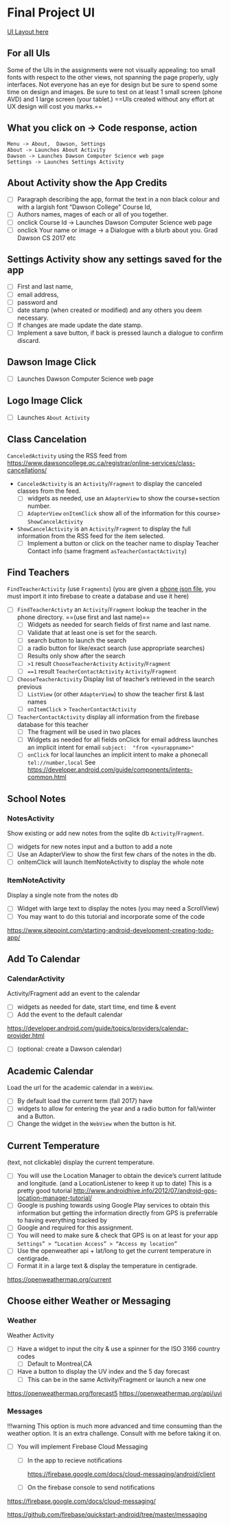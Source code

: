 # Final Project UI

[UI Layout here](https://docs.google.com/document/d/1798zfzO8b8HyDU8W9JhCWh0hHxdPdlgatL-ZMEKgjoo/edit)

## For all UIs
Some of the UIs in the assignments were not visually appealing:  too small fonts with respect to the other views,  not spanning the page properly, ugly interfaces.  Not everyone has an eye for design but be sure to spend some time on design and images. Be sure to test on at least 1 small screen (phone AVD) and 1 large screen (your tablet.)  ==UIs created without any effort at UX design will cost you marks.==

## What you click on -> Code response, action

```
Menu -> About,  Dawson, Settings 
About -> Launches About Activity
Dawson -> Launches Dawson Computer Science web page
Settings -> Launches Settings Activity 
```

## About Activity show the App Credits
- [ ] Paragraph describing the app, format the text in a non black colour and with a largish font “Dawson College”  Course Id, 
- [ ] Authors names, mages of each or all of you together. 
- [ ] onclick Course Id -> Launches Dawson Computer Science web page
- [ ] onclick Your name or image -> a Dialogue with a blurb about you.  Grad Dawson CS 2017 etc

## Settings Activity show any settings saved for the app
- [ ] First and last name, 
- [ ] email address, 
- [ ] password and 
- [ ] date stamp (when created or 
modified) and any others you deem necessary. 
- [ ] If changes are made update the date 
stamp.
- [ ] Implement a save button, if back is pressed launch a dialogue to confirm 
discard.

## Dawson Image Click
- [ ] Launches Dawson Computer Science web page  

## Logo Image Click
- [ ] Launches `About Activity`

## Class Cancelation
`CanceledActivity` using the RSS feed from https://www.dawsoncollege.qc.ca/registrar/online-services/class-cancellations/

* `CanceledActivity` is an `Activity`/`Fragment` to display the canceled classes from the feed.
    - [ ] widgets as needed, use an `AdapterView` to show the course+section number.
    - [ ] `AdapterView` `onItemClick` show all of the information for this course> `ShowCancelActivity`
* `ShowCancelActivity` is an `Activity`/`Fragment` to display the full information from the RSS feed for the item selected.
    - [ ] Implement a button or click on the teacher name  to display Teacher Contact info (same fragment `asTeacherContactActivity`)

## Find Teachers
`FindTeacherActivity` (use `Fragments`)
(you are given a [phone json file](https://drive.google.com/file/d/1uZLChYxp3YN2u3QlTXtogjC52lMtAR_v/view?usp=sharing), you must import it into firebase to create a database and use it here)

- [ ] `FindTeacherActivty` an `Activity`/`Fragment` lookup the teacher in the phone directory.   ==(use first and last name)==
    - [ ] Widgets as needed for search fields of first name and last name.
    - [ ] Validate that at least one is set for the search. 
    - [ ] search button to launch the search
    - [ ] a radio button for like/exact search (use appropriate searches)
    - [ ] Results only show after the search 
    - [ ] `>1` result `ChooseTeacherActivity` `Activity`/`Fragment`
    - [ ] `==1` result `TeacherContactActivity` `Activity`/`Fragment`
- [ ] `ChooseTeacherActivity` Display list of teacher’s retrieved in the search previous
    - [ ] `ListView` (or other `AdapterView`) to show the teacher first & last names
    - [ ] `onItemClick` > `TeacherContactActivity`
- [ ] `TeacherContactActivity`  display all information from the firebase database for this teacher
    - [ ] The fragment will be used in two places 
    - [ ] Widgets as needed for all fields
onClick for email address launches an implicit intent for email
    `subject:  "from <yourappname>"`
    - [ ] `onClick` for local launches an implicit intent to make a phonecall `tel://number,local`
	See https://developer.android.com/guide/components/intents-common.html

## School Notes
### NotesActivity 
Show existing or add new notes from the sqlite db `Activity`/`Fragment`.  

- [ ] widgets for new notes input and a button to add a note
- [ ] Use an AdapterView to show the first few chars of the notes in the db.
- [ ] onItemClick will launch ItemNoteActivity to display the whole note

### ItemNoteActivity  
Display a single note from the notes db

- [ ] Widget with large text to display the notes (you may need a ScrollView)
- [ ] You may want to do this tutorial and incorporate some of the code 

https://www.sitepoint.com/starting-android-development-creating-todo-app/

## Add To Calendar
### CalendarActivity
Activity/Fragment add an event to the calendar

- [ ] widgets as needed for date, start time, end time & event
- [ ] Add the event to the default calendar 

https://developer.android.com/guide/topics/providers/calendar-provider.html

- [ ] (optional: create a Dawson calendar)

## Academic Calendar
Load the url for the academic calendar in a `WebView`.

- [ ] By default load the current term (fall 2017) have 
- [ ] widgets to allow for entering the year and a  radio button for fall/winter and a Button.  
- [ ] Change the widget in the `WebView`  when the button is hit.

## Current Temperature
(text, not clickable)  display the current temperature.

- [ ] You will use the Location Manager to obtain the device’s current latitude and longitude. (and a LocationListener to keep it up to date) This is a pretty good tutorial  http://www.androidhive.info/2012/07/android-gps-location-manager-tutorial/
- [ ] Google is pushing towards using Google Play services to obtain this information but getting the information directly from GPS is preferrable to having everything tracked by
- [ ] Google and required for this assignment.
- [ ] You will need to make sure & check that GPS is on at least for your app `Settings” > “Location Access” > “Access my location”`
- [ ] Use the openweather api + lat/long to get the current temperature in centigrade.  
- [ ] Format it in a large text & display the temperature in centigrade.

https://openweathermap.org/current

## Choose either Weather or Messaging

### Weather
Weather Activity

- [ ] Have a widget to input the city & use a spinner for the ISO 3166  country codes 
    - [ ] Default to Montreal,CA
- [ ] Have a button to display the UV index and the 5 day forecast 
    - [ ] This can be in the same Activity/Fragment or launch a new one

https://openweathermap.org/forecast5
https://openweathermap.org/api/uvi

### Messages
!!!warning 
    This option is much more advanced and time consuming than the weather option.  It is an extra challenge.  Consult with me before taking it on.
- [ ] You will implement Firebase Cloud Messaging
    - [ ] In the app to recieve notifications
    
        https://firebase.google.com/docs/cloud-messaging/android/client

    - [ ] On the firebase console to send notifications

https://firebase.google.com/docs/cloud-messaging/	

https://github.com/firebase/quickstart-android/tree/master/messaging
